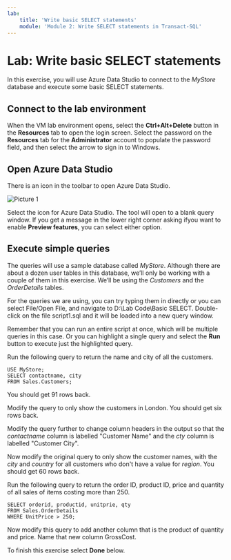 ```yaml
---
lab:
    title: 'Write basic SELECT statements'
    module: 'Module 2: Write SELECT statements in Transact-SQL'
---
```


# Lab: Write basic SELECT statements
 
In this exercise, you will use Azure Data Studio to connect to the _MyStore_ database and execute some basic SELECT statements.

## Connect to the lab environment

When the VM lab environment opens, select the  **Ctrl+Alt+Delete** button in the **Resources** tab to open the login screen. 
Select the password on the **Resources** tab for the **Administrator** account to populate the password field, and then select the arrow to sign in to Windows.

## Open Azure Data Studio

There is an icon in the toolbar to open Azure Data Studio. 

![Picture 1](../media/Module1-Unit6-picture1.png)

Select the icon for Azure Data Studio. The tool will open to a blank query window. If you get a message in the lower right corner asking ifyou want to enable **Preview features**, you can select either option. 

## Execute simple queries
The queries will use a sample database called _MyStore_. Although there are about a dozen user tables in this database, we’ll only be working with a couple of them in this exercise. We’ll be using the _Customers_ and the _OrderDetails_ tables. 

For the queries we are using, you can try typing them in directly or you can select File/Open File, and navigate to D:\Lab Code\Basic SELECT. Double-click on the file script1.sql and it will be loaded into a new query window.

Remember that you can run an entire script at once, which will be multiple queries in this case. Or you can highlight a single query and select the **Run** button to execute just the highlighted query. 

Run the following query to return the name and city of all the customers. 
```tsql
USE MyStore;
SELECT contactname, city
FROM Sales.Customers;
```
You should get 91 rows back. 

Modify the query to only show the customers in London. You should get six rows back. 

Modify the query further to change column headers in the output so that the _contactname_ column is labelled "Customer Name" and the _cty_ column is labelled "Customer City".

Now modify the original query to only show the customer names, with the _city_ and _country_ for all customers who don't have a value for _region_.  You should get 60 rows back. 

Run the following query to return the order ID, product ID, price and quantity of all sales of items costing more than 250. 

```tsql
SELECT orderid, productid, unitprie, qty
FROM Sales.OrderDetails
WHERE UnitPrice > 250;
```

Now modify this query to add another column that is the product of quantity and price. Name that new column GrossCost.

To finish this exercise select **Done** below.
